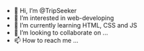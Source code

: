 - 👋 Hi, I’m @TripSeeker
- 👀 I’m interested in web-developing
- 🌱 I’m currently learning HTML, CSS and JS
- 💞️ I’m looking to collaborate on ...
- 📫 How to reach me ...

<!---
TripSeeker/TripSeeker is a ✨ special ✨ repository because its `README.md` (this file) appears on your GitHub profile.
You can click the Preview link to take a look at your changes.
--->
